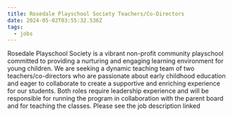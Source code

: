```yaml
---
title: Rosedale Playschool Society Teachers/Co-Directors
date: 2024-05-02T03:55:32.536Z
tags:
  - jobs
---
```

Rosedale Playschool Society is a vibrant non-profit community playschool committed to providing a nurturing and engaging learning environment for young children. We are seeking a dynamic teaching team of two teachers/co-directors who are passionate about early childhood education and eager to collaborate to create a supportive and enriching experience for our students. Both roles require leadership experience and will be responsible for running the program in collaboration with the parent board and for teaching the classes. Please see the job description linked